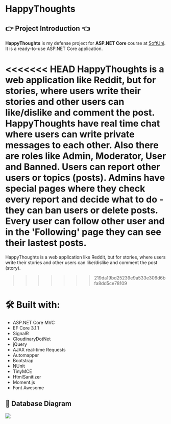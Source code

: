 # HappyThoughts

## :point_right: Project Introduction :point_left:
**HappyThoughts** is my defense project for **ASP.NET Core** course at [SoftUni](https://softuni.bg/trainings/2796/asp-net-core-february-2020). It is a ready-to-use ASP.NET Core application.

<<<<<<< HEAD
HappyThoughts is a web application like Reddit, but for stories, where users write their stories and other users can like/dislike and comment the post. HappyThoughts have real time chat where users can write private messages to each other. Also there are roles like Admin, Moderator, User and Banned. Users can report other users or topics (posts). Admins have special pages where they check every report and decide what to do - they can ban users or delete posts. Every user can follow other user and in the 'Following' page they can see their lastest posts.
=======
HappyThoughts is a web application like Reddit, but for stories, where users write their stories and other users can like/dislike and comment the post (story).
>>>>>>> 219da19bd25239e9a533e306d6bfa8dd5ce78109

# 🛠 Built with:
* ASP.NET Core MVC
* EF Core 3.1.1
* SignalR
* CloudinaryDotNet
* jQuery
* AJAX real-time Requests
* Automapper
* Bootstrap
* NUnit
* TinyMCE
* HtmlSanitizer
* Moment.js
* Font Awesome

## :floppy_disk: Database Diagram
![](https://res.cloudinary.com/doyjshrjs/image/upload/v1602600821/happythoughts-database-diagram_xoloqd.png)
